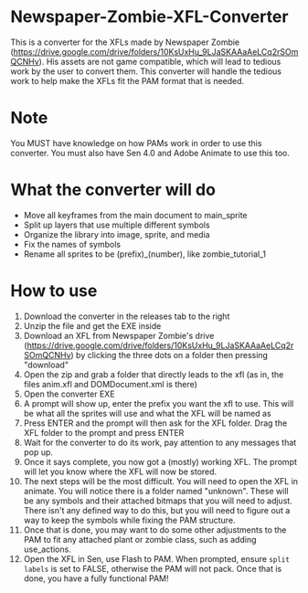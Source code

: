 # Newspaper-Zombie-XFL-Converter

This is a converter for the XFLs made by Newspaper Zombie (https://drive.google.com/drive/folders/10KsUxHu_9LJaSKAAaAeLCq2rSOmQCNHv). His assets are not game compatible, which will lead to tedious work by the user to convert them. This converter will handle the tedious work to help make the XFLs fit the PAM format that is needed.

# Note
You MUST have knowledge on how PAMs work in order to use this converter. You must also have Sen 4.0 and Adobe Animate to use this too. 

# What the converter will do
- Move all keyframes from the main document to main_sprite
- Split up layers that use multiple different symbols
- Organize the library into image, sprite, and media
- Fix the names of symbols
- Rename all sprites to be (prefix)_(number), like zombie_tutorial_1

# How to use
1. Download the converter in the releases tab to the right
2. Unzip the file and get the EXE inside
3. Download an XFL from Newspaper Zombie's drive (https://drive.google.com/drive/folders/10KsUxHu_9LJaSKAAaAeLCq2rSOmQCNHv) by clicking the three dots on a folder then pressing "download"
4. Open the zip and grab a folder that directly leads to the xfl (as in, the files anim.xfl and DOMDocument.xml is there)
5. Open the converter EXE
6. A prompt will show up, enter the prefix you want the xfl to use. This will be what all the sprites will use and what the XFL will be named as
7. Press ENTER and the prompt will then ask for the XFL folder. Drag the XFL folder to the prompt and press ENTER
8. Wait for the converter to do its work, pay attention to any messages that pop up.
9. Once it says complete, you now got a (mostly) working XFL. The prompt will let you know where the XFL will now be stored.
10. The next steps will be the most difficult. You will need to open the XFL in animate. You will notice there is a folder named "unknown". These will be any symbols and their attached bitmaps that you will need to adjust. There isn't any defined way to do this, but you will need to figure out a way to keep the symbols while fixing the PAM structure.
11. Once that is done, you may want to do some other adjustments to the PAM to fit any attached plant or zombie class, such as adding use_actions.
12. Open the XFL in Sen, use Flash to PAM. When prompted, ensure `split labels` is set to FALSE, otherwise the PAM will not pack. Once that is done, you have a fully functional PAM!
